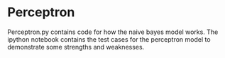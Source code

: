 # Perceptron

Perceptron.py contains code for how the naive bayes model works. The ipython notebook contains the test cases for the perceptron model to demonstrate some strengths and weaknesses.